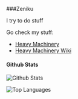 ###Zeniku

I try to do stuff

Go check my stuff:
- [Heavy Machinery](https://github.com/Zeniku/HeavyMachinery)
- [Heavy Machinery Wiki](https://github.com/Zeniku/HeavyMachinery-Wiki)

#### Github Stats
![Github Stats](https://github-readme-stats.vercel.app/api?username=Zeniku&count_private=false&show_icons=true&hide_border=true&theme=gotham)

![Top Languages](https://github-readme-stats.vercel.app/api/top-langs/?username=Zeniku&show_icons=true&hide_border=true&count_private=false&theme=gotham&langs_count=7)